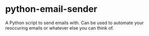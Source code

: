 # python-email-sender
A Python script to send emails with. Can be used to automate your reoccuring emails or whatever else you can think of.
